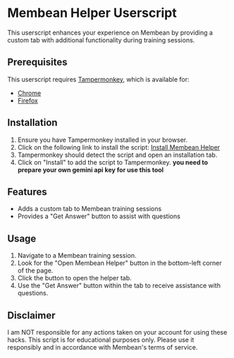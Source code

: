 # Membean Helper Userscript

This userscript enhances your experience on Membean by providing a custom tab with additional functionality during training sessions.

## Prerequisites

This userscript requires [Tampermonkey](https://www.tampermonkey.net/), which is available for:
- [Chrome](https://chrome.google.com/webstore/detail/tampermonkey/dhdgffkkebhmkfjojejmpbldmpobfkfo)
- [Firefox](https://addons.mozilla.org/firefox/addon/tampermonkey/)

## Installation

1. Ensure you have Tampermonkey installed in your browser.
2. Click on the following link to install the script:
   [Install Membean Helper](https://github.com/imminseohoe/membean-hack/raw/main/membean.user.js)
3. Tampermonkey should detect the script and open an installation tab.
4. Click on "Install" to add the script to Tampermonkey.
**you need to prepare your own gemini api key for use this tool**

## Features

- Adds a custom tab to Membean training sessions
- Provides a "Get Answer" button to assist with questions

## Usage

1. Navigate to a Membean training session.
2. Look for the "Open Membean Helper" button in the bottom-left corner of the page.
3. Click the button to open the helper tab.
4. Use the "Get Answer" button within the tab to receive assistance with questions.


## Disclaimer
I am NOT responsible for any actions taken on your account for using these hacks.
This script is for educational purposes only. Please use it responsibly and in accordance with Membean's terms of service.
